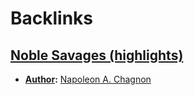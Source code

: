 
# Backlinks
## [Noble Savages (highlights)](<Noble Savages (highlights).md>)
- **[Author](<Author.md>):** [Napoleon A. Chagnon](<Napoleon A. Chagnon.md>)

